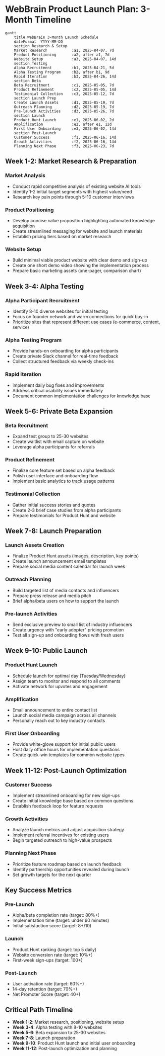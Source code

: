 # WebBrain Product Launch Plan: 3-Month Timeline

```mermaid
gantt
    title WebBrain 3-Month Launch Schedule
    dateFormat  YYYY-MM-DD
    section Research & Setup
    Market Research           :a1, 2025-04-07, 7d
    Product Positioning       :a2, after a1, 7d
    Website Setup             :a3, 2025-04-07, 14d
    section Testing
    Alpha Recruitment         :b1, 2025-04-21, 5d
    Alpha Testing Program     :b2, after b1, 9d
    Rapid Iteration           :b3, 2025-04-26, 14d
    section Beta
    Beta Recruitment          :c1, 2025-05-05, 7d
    Product Refinement        :c2, 2025-05-05, 14d
    Testimonial Collection    :c3, 2025-05-12, 7d
    section Launch Prep
    Create Launch Assets      :d1, 2025-05-19, 7d
    Outreach Planning         :d2, 2025-05-19, 7d
    Pre-launch Activities     :d3, 2025-05-26, 7d
    section Launch
    Product Hunt Launch       :e1, 2025-06-02, 2d
    Amplification             :e2, after e1, 12d
    First User Onboarding     :e3, 2025-06-02, 14d
    section Post-Launch
    Customer Success          :f1, 2025-06-16, 14d
    Growth Activities         :f2, 2025-06-16, 14d
    Planning Next Phase       :f3, 2025-06-23, 7d
```

## Week 1-2: Market Research & Preparation

### Market Analysis
- Conduct rapid competitive analysis of existing website AI tools
- Identify 1-2 initial target segments with highest value/need
- Research key pain points through 5-10 customer interviews

### Product Positioning 
- Develop concise value proposition highlighting automated knowledge acquisition
- Create streamlined messaging for website and launch materials
- Establish pricing tiers based on market research

### Website Setup
- Build minimal viable product website with clear demo and sign-up
- Create one short demo video showing the implementation process
- Prepare basic marketing assets (one-pager, comparison chart)

## Week 3-4: Alpha Testing

### Alpha Participant Recruitment
- Identify 8-10 diverse websites for initial testing
- Focus on founder network and warm connections for quick buy-in
- Prioritize sites that represent different use cases (e-commerce, content, service)

### Alpha Testing Program
- Provide hands-on onboarding for alpha participants
- Create private Slack channel for real-time feedback
- Collect structured feedback via weekly check-ins

### Rapid Iteration
- Implement daily bug fixes and improvements
- Address critical usability issues immediately
- Document common implementation challenges for knowledge base

## Week 5-6: Private Beta Expansion

### Beta Recruitment
- Expand test group to 25-30 websites
- Create waitlist with email capture on website
- Leverage alpha participants for referrals

### Product Refinement
- Finalize core feature set based on alpha feedback
- Polish user interface and onboarding flow
- Implement basic analytics to track usage patterns

### Testimonial Collection
- Gather initial success stories and quotes
- Create 2-3 brief case studies from alpha participants
- Prepare testimonials for Product Hunt and website

## Week 7-8: Launch Preparation

### Launch Assets Creation
- Finalize Product Hunt assets (images, description, key points)
- Create launch announcement email templates
- Prepare social media content calendar for launch week

### Outreach Planning
- Build targeted list of media contacts and influencers
- Prepare press release and media pitch
- Brief alpha/beta users on how to support the launch

### Pre-launch Activities
- Send exclusive preview to small list of industry influencers
- Create urgency with "early adopter" pricing promotion
- Test all sign-up and onboarding flows with fresh users

## Week 9-10: Public Launch

### Product Hunt Launch
- Schedule launch for optimal day (Tuesday/Wednesday)
- Assign team to monitor and respond to all comments
- Activate network for upvotes and engagement

### Amplification
- Email announcement to entire contact list
- Launch social media campaign across all channels
- Personally reach out to key industry contacts

### First User Onboarding
- Provide white-glove support for initial public users
- Host daily office hours for implementation questions
- Create quick-win templates for common website types

## Week 11-12: Post-Launch Optimization

### Customer Success
- Implement streamlined onboarding for new sign-ups
- Create initial knowledge base based on common questions
- Establish feedback loop for feature requests

### Growth Activities
- Analyze launch metrics and adjust acquisition strategy
- Implement referral incentives for existing users
- Begin targeted outreach to high-value prospects

### Planning Next Phase
- Prioritize feature roadmap based on launch feedback
- Identify partnership opportunities revealed during launch
- Set growth targets for the next quarter

## Key Success Metrics

### Pre-Launch
- Alpha/beta completion rate (target: 80%+)
- Implementation time (target: under 60 minutes)
- Initial satisfaction score (target: 8+/10)

### Launch
- Product Hunt ranking (target: top 5 daily)
- Website conversion rate (target: 10%+)
- First-week sign-ups (target: 100+)

### Post-Launch
- User activation rate (target: 60%+)
- 14-day retention (target: 70%+)
- Net Promoter Score (target: 40+)

## Critical Path Timeline

- **Week 1-2**: Market research, positioning, website setup
- **Week 3-4**: Alpha testing with 8-10 websites
- **Week 5-6**: Beta expansion to 25-30 websites
- **Week 7-8**: Launch preparation
- **Week 9-10**: Product Hunt launch and initial user onboarding
- **Week 11-12**: Post-launch optimization and planning
